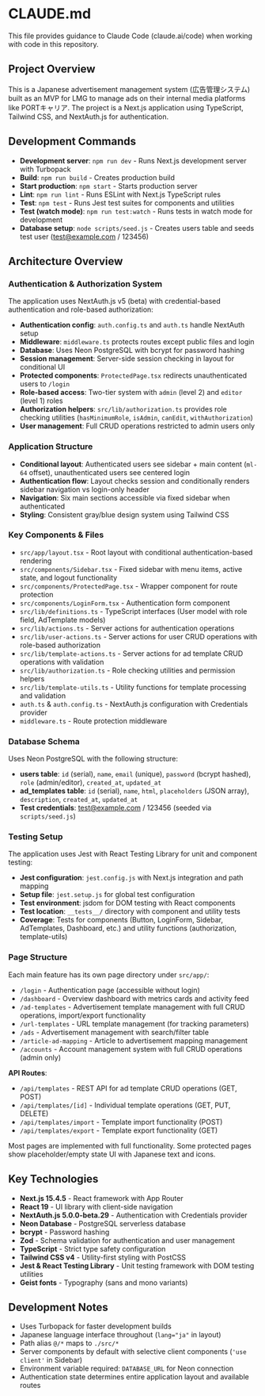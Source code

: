 # CLAUDE.md

This file provides guidance to Claude Code (claude.ai/code) when working with code in this repository.

## Project Overview

This is a Japanese advertisement management system (広告管理システム) built as an MVP for LMG to manage ads on their
internal media platforms like PORTキャリア. The project is a Next.js application using TypeScript, Tailwind CSS, and
NextAuth.js for authentication.

## Development Commands

- **Development server**: `npm run dev` - Runs Next.js development server with Turbopack
- **Build**: `npm run build` - Creates production build
- **Start production**: `npm start` - Starts production server
- **Lint**: `npm run lint` - Runs ESLint with Next.js TypeScript rules
- **Test**: `npm test` - Runs Jest test suites for components and utilities
- **Test (watch mode)**: `npm run test:watch` - Runs tests in watch mode for development
- **Database setup**: `node scripts/seed.js` - Creates users table and seeds test user (test@example.com / 123456)

## Architecture Overview

### Authentication & Authorization System

The application uses NextAuth.js v5 (beta) with credential-based authentication and role-based authorization:

- **Authentication config**: `auth.config.ts` and `auth.ts` handle NextAuth setup
- **Middleware**: `middleware.ts` protects routes except public files and login
- **Database**: Uses Neon PostgreSQL with bcrypt for password hashing
- **Session management**: Server-side session checking in layout for conditional UI
- **Protected components**: `ProtectedPage.tsx` redirects unauthenticated users to `/login`
- **Role-based access**: Two-tier system with `admin` (level 2) and `editor` (level 1) roles
- **Authorization helpers**: `src/lib/authorization.ts` provides role checking utilities (`hasMinimumRole`, `isAdmin`, `canEdit`, `withAuthorization`)
- **User management**: Full CRUD operations restricted to admin users only

### Application Structure

- **Conditional layout**: Authenticated users see sidebar + main content (`ml-64` offset), unauthenticated users see
  centered login
- **Authentication flow**: Layout checks session and conditionally renders sidebar navigation vs login-only header
- **Navigation**: Six main sections accessible via fixed sidebar when authenticated
- **Styling**: Consistent gray/blue design system using Tailwind CSS

### Key Components & Files

- `src/app/layout.tsx` - Root layout with conditional authentication-based rendering
- `src/components/Sidebar.tsx` - Fixed sidebar with menu items, active state, and logout functionality
- `src/components/ProtectedPage.tsx` - Wrapper component for route protection
- `src/components/LoginForm.tsx` - Authentication form component
- `src/lib/definitions.ts` - TypeScript interfaces (User model with role field, AdTemplate models)
- `src/lib/actions.ts` - Server actions for authentication operations
- `src/lib/user-actions.ts` - Server actions for user CRUD operations with role-based authorization
- `src/lib/template-actions.ts` - Server actions for ad template CRUD operations with validation
- `src/lib/authorization.ts` - Role checking utilities and permission helpers
- `src/lib/template-utils.ts` - Utility functions for template processing and validation
- `auth.ts` & `auth.config.ts` - NextAuth.js configuration with Credentials provider
- `middleware.ts` - Route protection middleware

### Database Schema

Uses Neon PostgreSQL with the following structure:

- **users table**: `id` (serial), `name`, `email` (unique), `password` (bcrypt hashed), `role` (admin/editor), `created_at`, `updated_at`
- **ad_templates table**: `id` (serial), `name`, `html`, `placeholders` (JSON array), `description`, `created_at`, `updated_at`
- **Test credentials**: test@example.com / 123456 (seeded via `scripts/seed.js`)

### Testing Setup

The application uses Jest with React Testing Library for unit and component testing:

- **Jest configuration**: `jest.config.js` with Next.js integration and path mapping
- **Setup file**: `jest.setup.js` for global test configuration
- **Test environment**: jsdom for DOM testing with React components  
- **Test location**: `__tests__/` directory with component and utility tests
- **Coverage**: Tests for components (Button, LoginForm, Sidebar, AdTemplates, Dashboard, etc.) and utility functions (authorization, template-utils)

### Page Structure

Each main feature has its own page directory under `src/app/`:

- `/login` - Authentication page (accessible without login)
- `/dashboard` - Overview dashboard with metrics cards and activity feed
- `/ad-templates` - Advertisement template management with full CRUD operations, import/export functionality
- `/url-templates` - URL template management (for tracking parameters)
- `/ads` - Advertisement management with search/filter table
- `/article-ad-mapping` - Article to advertisement mapping management
- `/accounts` - Account management system with full CRUD operations (admin only)

**API Routes**:
- `/api/templates` - REST API for ad template CRUD operations (GET, POST)
- `/api/templates/[id]` - Individual template operations (GET, PUT, DELETE)
- `/api/templates/import` - Template import functionality (POST)
- `/api/templates/export` - Template export functionality (GET)

Most pages are implemented with full functionality. Some protected pages show placeholder/empty state UI with Japanese text and icons.

## Key Technologies

- **Next.js 15.4.5** - React framework with App Router
- **React 19** - UI library with client-side navigation
- **NextAuth.js 5.0.0-beta.29** - Authentication with Credentials provider
- **Neon Database** - PostgreSQL serverless database
- **bcrypt** - Password hashing
- **Zod** - Schema validation for authentication and user management
- **TypeScript** - Strict type safety configuration
- **Tailwind CSS v4** - Utility-first styling with PostCSS
- **Jest & React Testing Library** - Unit testing framework with DOM testing utilities
- **Geist fonts** - Typography (sans and mono variants)

## Development Notes

- Uses Turbopack for faster development builds
- Japanese language interface throughout (`lang="ja"` in layout)
- Path alias `@/*` maps to `./src/*`
- Server components by default with selective client components (`'use client'` in Sidebar)
- Environment variable required: `DATABASE_URL` for Neon connection
- Authentication state determines entire application layout and available routes
